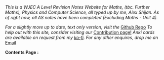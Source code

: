 *This is a WJEC A Level Revision Notes Website for Maths, (tbc. Further Maths), Physics and Computer Science, all typed up by me, Alex Shijan. As of right now, all AS notes have been completed (Excluding Maths - Unit 4).* 

*For a slightly more up to date, text only version, visit the* [Github Repo](https://github.com/alexgshijan/rev_notes/tree/main/Revision%20Notes) 
*To help out with this site, consider visiting our* [Contribution page!](https://donate.shijan.co.uk)
*Anki cards are available on request from my [ko-fi](https://ko-fi.com/c/ca30d02b84).*
*For any other enquires, drop me an* [Email](mailto:alex@shijan.co.uk)

**Contents Page :** 
```folder-index-content
```

